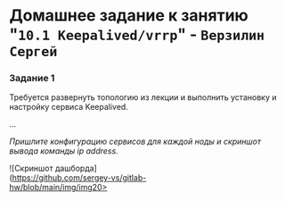 # Домашнее задание к занятию "`10.1 Keepalived/vrrp`" - `Верзилин Сергей`

### Задание 1

Требуется развернуть топологию из лекции и выполнить установку и настройку сервиса Keepalived.

...

*Пришлите конфигурацию сервисов для каждой ноды и скриншот вывода команды ip address.*



<div style="width:250px ; height:250px">

![Скриншот дашборда](https://github.com/sergey-vs/gitlab-hw/blob/main/img/img20>

</div>

